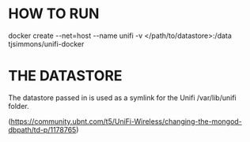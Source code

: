 # HOW TO RUN
docker create --net=host --name unifi -v </path/to/datastore>:/data tjsimmons/unifi-docker

# THE DATASTORE
The datastore passed in is used as a symlink for the Unifi /var/lib/unifi folder.

(https://community.ubnt.com/t5/UniFi-Wireless/changing-the-mongod-dbpath/td-p/1178765)
